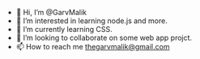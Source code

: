 - 👋 Hi, I’m @GarvMalik
- 👀 I’m interested in learning node.js and more.
- 🌱 I’m currently learning CSS.
- 💞️ I’m looking to collaborate on some web app projct.
- 📫 How to reach me thegarvmalik@gmail.com

<!---
GarvMalik/GarvMalik is a ✨ special ✨ repository because its `README.md` (this file) appears on your GitHub profile.
You can click the Preview link to take a look at your changes.
--->
